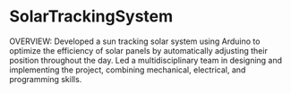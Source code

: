 # SolarTrackingSystem
OVERVIEW:
Developed a sun tracking solar system using Arduino to optimize the efficiency of solar panels by automatically adjusting their position throughout the day. Led a multidisciplinary team in designing and implementing the project, combining mechanical, electrical, and programming skills.
